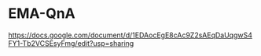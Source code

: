 # EMA-QnA
https://docs.google.com/document/d/1EDAocEgE8cAc9Z2sAEqDaUqgwS4FY1-Tb2VCSEsyFmg/edit?usp=sharing
